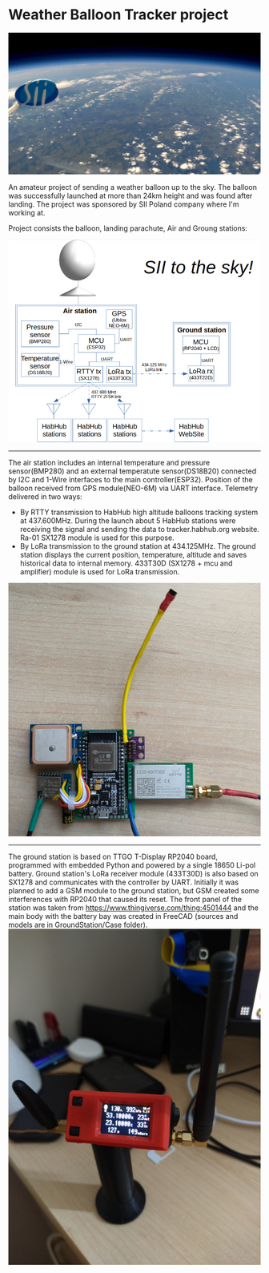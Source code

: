 # Weather Balloon Tracker project

![Camera view](Doc/24km_view.jpg)

An amateur project of sending a weather balloon up to the sky. The balloon was successfully launched at more than 24km height and was found after landing. The project was sponsored by SII Poland company where I'm working at.

Project consists the balloon, landing parachute, Air and Groung stations:

![alt text](Doc/Design_new.png)
***

The air station includes an internal temperature and pressure sensor(BMP280) and an external temperatute sensor(DS18B20) connected by I2C and 1-Wire interfaces to the main controller(ESP32). Position of the balloon received from GPS module(NEO-6M) via UART interface.
Telemetry delivered in two ways: 
* By RTTY transmission to HabHub high altitude balloons tracking system at 437.600MHz. During the launch about 5 HabHub stations were receiving the signal and sending the data to tracker.habhub.org website. Ra-01 SX1278 module is used for this purpose.
* By LoRa transmission to the ground station at 434.125MHz. The ground station displays the current position, temperature, altitude and saves historical data to internal memory. 433T30D (SX1278 + mcu and amplifier) module is used for LoRa transmission.

![Air station](Doc/main_board.jpg)
***

The ground station is based on TTGO T-Display RP2040 board, programmed with embedded Python and powered by a single 18650 Li-pol battery. Ground station's LoRa receiver module (433T30D) is also based on SX1278 and communicates with the controller by UART. Initially it was planned to add a GSM module to the ground station, but GSM created some interferences with RP2040 that caused its reset. The front panel of the station was taken from https://www.thingiverse.com/thing:4501444 and the main body with the battery bay was created in FreeCAD (sources and models are in GroundStation/Case folder).
![Ground station](Doc/ground_station.jpg)






